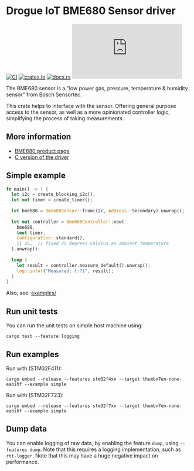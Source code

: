 # Drogue IoT BME680 Sensor driver

[![CI](https://github.com/drogue-iot/drogue-bme680/workflows/CI/badge.svg)](https://github.com/drogue-iot/drogue-bme680/actions?query=workflow%3A%22CI%22)
[![crates.io](https://img.shields.io/crates/v/drogue-bme680.svg)](https://crates.io/crates/drogue-bme680)
[![docs.rs](https://docs.rs/drogue-bme680/badge.svg)](https://docs.rs/drogue-bme680)
[![Matrix](https://img.shields.io/matrix/drogue-iot:matrix.org)](https://matrix.to/#/#drogue-iot:matrix.org)

The BME680 sensor is a "low power gas, pressure, temperature & humidity sensor" from Bosch Sensortec.

This crate helps to interface with the sensor. Offering general purpose access to the sensor, as well as a more
opinionated controller logic, simplifying the process of taking measurements. 

## More information

* [BME680 product page](https://www.bosch-sensortec.com/products/environmental-sensors/gas-sensors-bme680/)
* [C version of the driver](https://github.com/BoschSensortec/BME680_driver)

## Simple example

~~~rust
fn main() -> ! {
  let i2c = create_blocking_i2c();
  let mut timer = create_timer();
   
  let bme680 = Bme680Sensor::from(i2c, Address::Secondary).unwrap();
  
  let mut controller = Bme680Controller::new(
    bme680,
    &mut timer,
    Configuration::standard(),
    || 25,  // fixed 25 degrees Celsius as ambient temperature
  ).unwrap();
       
  loop {
    let result = controller.measure_default().unwrap();
    log::info!("Measured: {:?}", result);
  }
}
~~~

Also, see: [examples/](examples/)

## Run unit tests

You can run the unit tests on simple host machine using:

    cargo test --feature logging

## Run examples

Run with (STM32F411):

    cargo embed --release --features stm32f4xx --target thumbv7em-none-eabihf --example simple

Run with (STM32F723):

    cargo embed --release --features stm32f7xx --target thumbv7em-none-eabihf --example simple

## Dump data

You can enable logging of raw data, by enabling the feature `dump`, using `--features dump`.
Note that this requires a logging implementation, such as `rtt-logger`. Note that this may have a
huge negative impact on performance.
